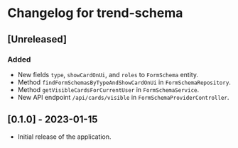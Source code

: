 # Changelog for trend-schema

## [Unreleased]

### Added
- New fields `type`, `showCardOnUi`, and `roles` to `FormSchema` entity.
- Method `findFormSchemasByTypeAndShowCardOnUi` in `FormSchemaRepository`.
- Method `getVisibleCardsForCurrentUser` in `FormSchemaService`.
- New API endpoint `/api/cards/visible` in `FormSchemaProviderController`.

## [0.1.0] - 2023-01-15
- Initial release of the application.